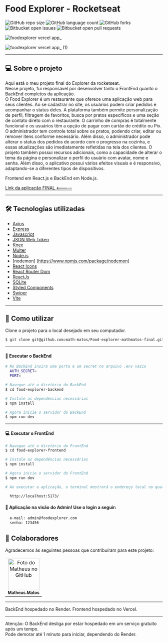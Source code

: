 # Food Explorer - Rocketseat

![GitHub repo size](https://img.shields.io/github/repo-size/math-matos/Food-explorer-mathmatos-final?style=for-the-badge)
![GitHub language count](https://img.shields.io/github/languages/count/math-matos/Food-explorer-mathmatos-final?style=for-the-badge)
![GitHub forks](https://img.shields.io/github/forks/math-matos/Food-explorer-mathmatos-final?style=for-the-badge)
![Bitbucket open issues](https://img.shields.io/bitbucket/issues/math-matos/Food-explorer-mathmatos-final?style=for-the-badge)
![Bitbucket open pull requests](https://img.shields.io/bitbucket/pr-raw/math-matos/Food-explorer-mathmatos-final?style=for-the-badge)

![foodexplorer vercel app_](https://cdn.discordapp.com/attachments/1123723265618219089/1123775317010567238/image_1.png)

![foodexplorer vercel app_ (1)](https://cdn.discordapp.com/attachments/1123723265618219089/1123775326686818364/image2_1.png)

___

## 💻 Sobre o projeto
Aqui está o meu projeto final do Explorer da rocketseat.
<br>
Nesse projeto, fui responsável por desenvolver tanto o FrontEnd quanto o BackEnd completos da aplicação.
<br>
O Food Explorer é um restaurante que oferece uma aplicação web para seus clientes. Ao se cadastrar no site, os usuários podem criar pedidos e acompanhar o status deles. A plataforma também permite personalização de perfil, filtragem de favoritos, busca por pratos específicos e uma seção de contato direto com o restaurante. O carrinho de compras é totalmente funcional e os usuários têm a opção de pagar com cartão de crédito ou Pix. O administrador tem controle total sobre os pratos, podendo criar, editar ou remover itens conforme necessário. Além disso, o administrador pode alterar o status dos pedidos de acordo com o progresso na cozinha, e essas atualizações são imediatamente refletidas na tela dos clientes. O projeto também possui recursos adicionais, como a capacidade de alterar o tema da página e personalizar o perfil do usuário com avatar, nome e senha. Além disso, o aplicativo possui vários efeitos visuais e é responsivo, adaptando-se a diferentes tipos de dispositivos.

Frontend em React.js e BackEnd em Node.js.

[Link da aplicação FINAL <----- ](https://food-explorer-mathmatos-final.vercel.app/)

___


## 🛠 Tecnologias utilizadas

- [Axios](https://www.npmjs.com/package/axios)
- [Express](https://expressjs.com)
- [Javascript](https://developer.mozilla.org/pt-BR/docs/Web/JavaScript)
- [JSON Web Token](https://www.npmjs.com/package/jsonwebtoken)
- [Knex](https://knexjs.org)
- [Multer](https://www.npmjs.com/package/multer)
- [Node.js](https://nodejs.org/en)
- [nodemon] (https://www.npmjs.com/package/nodemon)
- [React Icons](https://react-icons.github.io/react-icons)
- [React Router Dom](https://react-icons.github.io/react-icons)
- [ReactJs](https://reactjs.org)
- [SQLite](https://www.sqlite.org/index.html)
- [Styled Components](https://styled-components.com)
- [Swiper](https://swiperjs.com)
- [Vite](https://vitejs.dev)

___

## 🚀 Como utilizar

Clone o projeto para o local desejado em seu computador.

```bash
$ git clone git@github.com:math-matos/Food-explorer-mathmatos-final.git
```
___

#### 🧠 Executar o BackEnd
```bash
# No BackEnd insira uma porta e um secret no arquivo .env vazio
  AUTH_SECRET=
  PORT=

# Navegue até o diretório do BackEnd
$ cd food-explorer-backend

# Instale as dependências necessárias
$ npm install

# Agora inicie o servidor do BackEnd
$ npm run dev
```
___

#### 💻 Executar o FrontEnd
```bash
# Navegue até o diretório do FrontEnd
$ cd food-explorer-frontend

# Instale as dependências necessárias
$ npm install

# Agora inicie o servidor do FrontEnd
$ npm run dev

# Ao executar a aplicação, o terminal mostrará o endereço local no qual ela está sendo executada. Basta digitar o mesmo endereço em seu navegador preferido:

  http://localhost:5173/
```

#### 🧔 Aplicação na visão do Admin! Use o login a seguir:

```bash
  e-mail: admin@foodexplorer.com
  senha: 123456
```

## 🤝 Colaboradores

Agradecemos às seguintes pessoas que contribuíram para este projeto:

<table>
  <tr>
    <td align="center">
      <a href="#">
        <img src="https://cdn.discordapp.com/attachments/988524143400067084/1123770465832411177/106177721.jfif" width="100px;" alt="Foto do Matheus no GitHub"/><br>
        <sub>
          <b>Matheus Matos</b>
        </sub>
      </a>
    </td>
  </tr>
</table>

___

BackEnd hospedado no Render.
Frontend hospedado no Vercel.

___
Atenção: O BackEnd desliga por estar hospedado em um serviço gratuito após um tempo.
<br>
Pode demorar até 1 minuto para iniciar, dependendo do Render.

